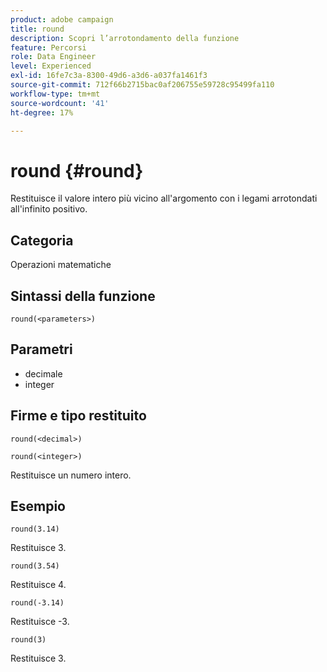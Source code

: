 ```yaml
---
product: adobe campaign
title: round
description: Scopri l’arrotondamento della funzione
feature: Percorsi
role: Data Engineer
level: Experienced
exl-id: 16fe7c3a-8300-49d6-a3d6-a037fa1461f3
source-git-commit: 712f66b2715bac0af206755e59728c95499fa110
workflow-type: tm+mt
source-wordcount: '41'
ht-degree: 17%

---
```


# round {#round}

Restituisce il valore intero più vicino all&#39;argomento con i legami arrotondati all&#39;infinito positivo.

## Categoria

Operazioni matematiche

## Sintassi della funzione

`round(<parameters>)`

## Parametri

* decimale
* integer

## Firme e tipo restituito

`round(<decimal>)`

`round(<integer>)`

Restituisce un numero intero.

## Esempio

`round(3.14)`

Restituisce 3.

`round(3.54)`

Restituisce 4.

`round(-3.14)`

Restituisce -3.

`round(3)`

Restituisce 3.
